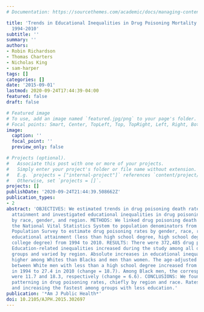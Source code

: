 ```yaml
---
# Documentation: https://sourcethemes.com/academic/docs/managing-content/

title: 'Trends in Educational Inequalities in Drug Poisoning Mortality: United States,
  1994-2010'
subtitle: ''
summary: ''
authors:
- Robin Richardson
- Thomas Charters
- Nicholas King
- sam-harper
tags: []
categories: []
date: '2015-09-01'
lastmod: 2020-09-24T17:44:39-04:00
featured: false
draft: false

# Featured image
# To use, add an image named `featured.jpg/png` to your page's folder.
# Focal points: Smart, Center, TopLeft, Top, TopRight, Left, Right, BottomLeft, Bottom, BottomRight.
image:
  caption: ''
  focal_point: ''
  preview_only: false

# Projects (optional).
#   Associate this post with one or more of your projects.
#   Simply enter your project's folder or file name without extension.
#   E.g. `projects = ["internal-project"]` references `content/project/deep-learning/index.md`.
#   Otherwise, set `projects = []`.
projects: []
publishDate: '2020-09-24T21:44:39.508662Z'
publication_types:
- 2
abstract: 'OBJECTIVES: We estimated trends in drug poisoning death rates by educational
  attainment and investigated educational inequalities in drug poisoning mortality
  by race, gender, and region. METHODS: We linked drug poisoning death counts from
  the National Vital Statistics System to population denominators from the Current
  Population Survey to estimate drug poisoning rates by gender, race, region, and
  educational attainment (less than high school degree, high school degree, some college,
  college degree) from 1994 to 2010. RESULTS: There were 372,485 drug poisoning deaths.
  Education-related inequalities increased during the study among all demographic
  groups and varied by region. Absolute increases in educational inequalities were
  higher among Whites than Blacks and men than women. The age-adjusted rate difference
  between White men with less than a high school degree increased from 8.7 per 100,000
  in 1994 to 27.4 in 2010 (change = 18.7). Among Black men, the corresponding increases
  were 11.7 and 18.3, respectively (change = 6.6). CONCLUSIONS: We found strong educational
  patterning in drug poisoning rates, chiefly by region and race. Rates are highest
  and increasing the fastest among groups with less education.'
publication: '*Am J Public Health*'
doi: 10.2105/AJPH.2015.302697
---
```

